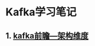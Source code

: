 # Kafka学习笔记

## 1. [kafka前瞻—架构维度](https://alongsocjr.github.io/tech-learning/chapter_6/notes/Kafka_Day1.html)

